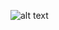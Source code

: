 ![alt text](https://3.downloader.disk.yandex.ru/disk/f737e52a80cf19964e036f45190fd9c1229b517392772bd5a8736b69e2b76121/5c0e7c01/rNFRH-bKBk57p-aj9IGiDROVb4ZgTpuEEp47VX8M8LWbR_gqE5kpNYCaW1lMSZNhwt2gLqwi5_TlaadtvJt-Fw%3D%3D?uid=86604654&filename=%D0%A0%D0%B0%D0%B1%D0%BE%D1%82%D0%B0%20%D0%BF%D1%80%D0%BE%D0%B3%D1%80%D0%B0%D0%BC%D0%BC%D1%8B.jpg&disposition=inline&hash=&limit=0&content_type=image%2Fjpeg&fsize=44908&hid=37f8a322481824b7de11db48a9af7b71&media_type=image&tknv=v2&etag=cc3a8b789a45e926bac4676e8764a7d0)

